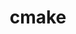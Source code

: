 ---
title: "cmake"
layout: cache
categories: [package, develop]
meta: {"versions": ["3.29.6"], "compilers": ["apple-clang@=15.0.0", "cce@=15.0.1", "gcc@=10.2.1", "gcc@=10.3.0", "gcc@=11.1.0", "gcc@=11.4.0", "gcc@=12.3.0", "gcc@=7.3.1", "gcc@=7.5.0", "gcc@=9.4.0", "intel@=2021.10.0", "oneapi@=2023.2.0", "oneapi@=2024.2.0"], "oss": ["amzn2", "centos7", "rhel8", "sle_hpc15", "ubuntu18.04", "ubuntu20.04", "ubuntu22.04", "ventura"], "platforms": ["darwin", "linux"], "targets": ["aarch64", "neoverse_n1", "neoverse_v1", "neoverse_v2", "ppc64le", "x86_64_v3", "x86_64_v4", "zen4"], "stacks": ["aws-isc", "aws-isc-aarch64", "aws-pcluster-neoverse_v1", "aws-pcluster-x86_64_v4", "build_systems", "data-vis-sdk", "developer-tools-manylinux2014", "e4s", "e4s-cray-rhel", "e4s-cray-sles", "e4s-neoverse-v2", "e4s-neoverse_v1", "e4s-oneapi", "e4s-power", "e4s-rocm-external", "ml-darwin-aarch64-mps", "ml-linux-x86_64-cpu", "ml-linux-x86_64-cuda", "radiuss", "radiuss-aws", "radiuss-aws-aarch64", "root", "tutorial"], "num_specs": 28, "num_specs_by_stack": {"e4s": 2, "e4s-rocm-external": 1, "ml-linux-x86_64-cuda": 1, "tutorial": 3, "ml-linux-x86_64-cpu": 1, "root": 28, "data-vis-sdk": 2, "ml-darwin-aarch64-mps": 1, "e4s-power": 1, "aws-isc": 1, "radiuss-aws": 1, "e4s-neoverse-v2": 1, "e4s-neoverse_v1": 2, "aws-pcluster-neoverse_v1": 2, "aws-isc-aarch64": 2, "radiuss-aws-aarch64": 2, "e4s-oneapi": 1, "aws-pcluster-x86_64_v4": 5, "developer-tools-manylinux2014": 1, "radiuss": 1, "build_systems": 1, "e4s-cray-sles": 2, "e4s-cray-rhel": 2}}
spec_details: [{"hash": "6pezgzltk6jl4bps5u7fahok7qjoqme4", "compiler": "gcc@=11.4.0", "versions": ["3.29.6"], "os": "ubuntu22.04", "platform": "linux", "target": "x86_64_v3", "variants": ["build_system=generic", "build_type=Release", "~doc", "+ncurses", "+ownlibs"], "stacks": ["e4s", "e4s-rocm-external", "ml-linux-x86_64-cuda", "tutorial", "ml-linux-x86_64-cpu", "root"], "size": "-", "tarball": "https://binaries.spack.io/develop/build_cache/linux-ubuntu22.04-x86_64_v3/gcc-11.4.0/cmake-3.29.6/linux-ubuntu22.04-x86_64_v3-gcc-11.4.0-cmake-3.29.6-6pezgzltk6jl4bps5u7fahok7qjoqme4.spack"}, {"hash": "7hupjhuruwyuam5nld6kqlxx5sobskdk", "compiler": "gcc@=11.1.0", "versions": ["3.29.6"], "os": "ubuntu20.04", "platform": "linux", "target": "x86_64_v3", "variants": ["build_system=generic", "build_type=Release", "~doc", "+ncurses", "~ownlibs"], "stacks": ["data-vis-sdk", "root"], "size": "-", "tarball": "https://binaries.spack.io/develop/build_cache/linux-ubuntu20.04-x86_64_v3/gcc-11.1.0/cmake-3.29.6/linux-ubuntu20.04-x86_64_v3-gcc-11.1.0-cmake-3.29.6-7hupjhuruwyuam5nld6kqlxx5sobskdk.spack"}, {"hash": "rdegzqyqkd5cbk2lf5jenv7wn4pco7rx", "compiler": "apple-clang@=15.0.0", "versions": ["3.29.6"], "os": "ventura", "platform": "darwin", "target": "aarch64", "variants": ["build_system=generic", "build_type=Release", "~doc", "+ncurses", "+ownlibs"], "stacks": ["root", "ml-darwin-aarch64-mps"], "size": "-", "tarball": "https://binaries.spack.io/develop/build_cache/darwin-ventura-aarch64/apple-clang-15.0.0/cmake-3.29.6/darwin-ventura-aarch64-apple-clang-15.0.0-cmake-3.29.6-rdegzqyqkd5cbk2lf5jenv7wn4pco7rx.spack"}, {"hash": "fybrnmsg4h2p6e3keaipve3gmqqhxlmr", "compiler": "gcc@=9.4.0", "versions": ["3.29.6"], "os": "ubuntu20.04", "platform": "linux", "target": "ppc64le", "variants": ["build_system=generic", "build_type=Release", "~doc", "+ncurses", "+ownlibs"], "stacks": ["root", "e4s-power"], "size": "-", "tarball": "https://binaries.spack.io/develop/build_cache/linux-ubuntu20.04-ppc64le/gcc-9.4.0/cmake-3.29.6/linux-ubuntu20.04-ppc64le-gcc-9.4.0-cmake-3.29.6-fybrnmsg4h2p6e3keaipve3gmqqhxlmr.spack"}, {"hash": "e2y2jcmf622za6j4icbxhmrhtcenp54s", "compiler": "gcc@=7.3.1", "versions": ["3.29.6"], "os": "amzn2", "platform": "linux", "target": "x86_64_v3", "variants": ["build_system=generic", "build_type=Release", "~doc", "+ncurses", "+ownlibs"], "stacks": ["root", "aws-isc", "radiuss-aws"], "size": "-", "tarball": "https://binaries.spack.io/develop/build_cache/linux-amzn2-x86_64_v3/gcc-7.3.1/cmake-3.29.6/linux-amzn2-x86_64_v3-gcc-7.3.1-cmake-3.29.6-e2y2jcmf622za6j4icbxhmrhtcenp54s.spack"}, {"hash": "xgalmsei7rhzpocijanq5e5szqku7i6k", "compiler": "gcc@=11.4.0", "versions": ["3.29.6"], "os": "ubuntu22.04", "platform": "linux", "target": "neoverse_v2", "variants": ["build_system=generic", "build_type=Release", "~doc", "+ncurses", "+ownlibs"], "stacks": ["e4s-neoverse-v2", "root"], "size": "-", "tarball": "https://binaries.spack.io/develop/build_cache/linux-ubuntu22.04-neoverse_v2/gcc-11.4.0/cmake-3.29.6/linux-ubuntu22.04-neoverse_v2-gcc-11.4.0-cmake-3.29.6-xgalmsei7rhzpocijanq5e5szqku7i6k.spack"}, {"hash": "uqnettm4boy4346n3tzwtyinto6rvumc", "compiler": "gcc@=11.4.0", "versions": ["3.29.6"], "os": "ubuntu22.04", "platform": "linux", "target": "neoverse_v1", "variants": ["build_system=generic", "build_type=Release", "~doc", "+ncurses", "+ownlibs"], "stacks": ["root", "e4s-neoverse_v1"], "size": "-", "tarball": "https://binaries.spack.io/develop/build_cache/linux-ubuntu22.04-neoverse_v1/gcc-11.4.0/cmake-3.29.6/linux-ubuntu22.04-neoverse_v1-gcc-11.4.0-cmake-3.29.6-uqnettm4boy4346n3tzwtyinto6rvumc.spack"}, {"hash": "elzxuij4y54bmmbqk6keagl5igb7eglm", "compiler": "gcc@=12.3.0", "versions": ["3.29.6"], "os": "amzn2", "platform": "linux", "target": "neoverse_n1", "variants": ["build_system=generic", "build_type=Release", "~doc", "+ncurses", "+ownlibs"], "stacks": ["root", "aws-pcluster-neoverse_v1"], "size": "-", "tarball": "https://binaries.spack.io/develop/build_cache/linux-amzn2-neoverse_n1/gcc-12.3.0/cmake-3.29.6/linux-amzn2-neoverse_n1-gcc-12.3.0-cmake-3.29.6-elzxuij4y54bmmbqk6keagl5igb7eglm.spack"}, {"hash": "idgejnzzixhovz5kdxri3purry5m6u6e", "compiler": "gcc@=11.1.0", "versions": ["3.29.6"], "os": "ubuntu20.04", "platform": "linux", "target": "x86_64_v3", "variants": ["build_system=generic", "build_type=Release", "~doc", "+ncurses", "~ownlibs"], "stacks": ["data-vis-sdk", "root"], "size": "-", "tarball": "https://binaries.spack.io/develop/build_cache/linux-ubuntu20.04-x86_64_v3/gcc-11.1.0/cmake-3.29.6/linux-ubuntu20.04-x86_64_v3-gcc-11.1.0-cmake-3.29.6-idgejnzzixhovz5kdxri3purry5m6u6e.spack"}, {"hash": "oecpxsmubjtftp6q4lsea54nxwabgnze", "compiler": "gcc@=12.3.0", "versions": ["3.29.6"], "os": "ubuntu22.04", "platform": "linux", "target": "x86_64_v3", "variants": ["build_system=generic", "build_type=Release", "~doc", "+ncurses", "+ownlibs"], "stacks": ["root", "tutorial"], "size": "-", "tarball": "https://binaries.spack.io/develop/build_cache/linux-ubuntu22.04-x86_64_v3/gcc-12.3.0/cmake-3.29.6/linux-ubuntu22.04-x86_64_v3-gcc-12.3.0-cmake-3.29.6-oecpxsmubjtftp6q4lsea54nxwabgnze.spack"}, {"hash": "cni2mc54pcctnypjnghkjy5qbwjutgwp", "compiler": "gcc@=7.3.1", "versions": ["3.29.6"], "os": "amzn2", "platform": "linux", "target": "neoverse_n1", "variants": ["build_system=generic", "build_type=Release", "~doc", "+ncurses", "+ownlibs"], "stacks": ["aws-isc-aarch64", "root", "radiuss-aws-aarch64"], "size": "-", "tarball": "https://binaries.spack.io/develop/build_cache/linux-amzn2-neoverse_n1/gcc-7.3.1/cmake-3.29.6/linux-amzn2-neoverse_n1-gcc-7.3.1-cmake-3.29.6-cni2mc54pcctnypjnghkjy5qbwjutgwp.spack"}, {"hash": "4wi3ndpncocwvrvglgu27zc46vfj4cnp", "compiler": "oneapi@=2024.2.0", "versions": ["3.29.6"], "os": "ubuntu22.04", "platform": "linux", "target": "x86_64_v3", "variants": ["build_system=generic", "build_type=Release", "~doc", "+ncurses", "+ownlibs"], "stacks": ["root", "e4s-oneapi"], "size": "-", "tarball": "https://binaries.spack.io/develop/build_cache/linux-ubuntu22.04-x86_64_v3/oneapi-2024.2.0/cmake-3.29.6/linux-ubuntu22.04-x86_64_v3-oneapi-2024.2.0-cmake-3.29.6-4wi3ndpncocwvrvglgu27zc46vfj4cnp.spack"}, {"hash": "yf32d2py6lfqlriyc6skqluzijw77fbp", "compiler": "oneapi@=2023.2.0", "versions": ["3.29.6"], "os": "amzn2", "platform": "linux", "target": "x86_64_v3", "variants": ["build_system=generic", "build_type=Release", "~doc", "+ncurses", "+ownlibs"], "stacks": ["root", "aws-pcluster-x86_64_v4"], "size": "-", "tarball": "https://binaries.spack.io/develop/build_cache/linux-amzn2-x86_64_v3/oneapi-2023.2.0/cmake-3.29.6/linux-amzn2-x86_64_v3-oneapi-2023.2.0-cmake-3.29.6-yf32d2py6lfqlriyc6skqluzijw77fbp.spack"}, {"hash": "lvxucr5g37gjljkq7cusj3dyltvhj46i", "compiler": "gcc@=10.2.1", "versions": ["3.29.6"], "os": "centos7", "platform": "linux", "target": "x86_64_v3", "variants": ["build_system=generic", "build_type=Release", "~doc", "+ncurses", "+ownlibs"], "stacks": ["root", "developer-tools-manylinux2014"], "size": "-", "tarball": "https://binaries.spack.io/develop/build_cache/linux-centos7-x86_64_v3/gcc-10.2.1/cmake-3.29.6/linux-centos7-x86_64_v3-gcc-10.2.1-cmake-3.29.6-lvxucr5g37gjljkq7cusj3dyltvhj46i.spack"}, {"hash": "idoa6hjizd52ynrvyc5sgjglsfcun3to", "compiler": "gcc@=12.3.0", "versions": ["3.29.6"], "os": "amzn2", "platform": "linux", "target": "x86_64_v4", "variants": ["build_system=generic", "build_type=Release", "~doc", "+ncurses", "+ownlibs"], "stacks": ["root", "aws-pcluster-x86_64_v4"], "size": "-", "tarball": "https://binaries.spack.io/develop/build_cache/linux-amzn2-x86_64_v4/gcc-12.3.0/cmake-3.29.6/linux-amzn2-x86_64_v4-gcc-12.3.0-cmake-3.29.6-idoa6hjizd52ynrvyc5sgjglsfcun3to.spack"}, {"hash": "53wsn6on2qyxyvg4vknvm4ivx6vu3uxo", "compiler": "gcc@=12.3.0", "versions": ["3.29.6"], "os": "amzn2", "platform": "linux", "target": "neoverse_v1", "variants": ["build_system=generic", "build_type=Release", "~doc", "+ncurses", "+ownlibs"], "stacks": ["root", "aws-pcluster-neoverse_v1"], "size": "-", "tarball": "https://binaries.spack.io/develop/build_cache/linux-amzn2-neoverse_v1/gcc-12.3.0/cmake-3.29.6/linux-amzn2-neoverse_v1-gcc-12.3.0-cmake-3.29.6-53wsn6on2qyxyvg4vknvm4ivx6vu3uxo.spack"}, {"hash": "bxng7bgmrx57uxfeq7nnss2m7x5fi4yp", "compiler": "gcc@=7.5.0", "versions": ["3.29.6"], "os": "ubuntu18.04", "platform": "linux", "target": "x86_64_v3", "variants": ["build_system=generic", "build_type=Release", "~doc", "+ncurses", "+ownlibs"], "stacks": ["radiuss", "root", "build_systems"], "size": "-", "tarball": "https://binaries.spack.io/develop/build_cache/linux-ubuntu18.04-x86_64_v3/gcc-7.5.0/cmake-3.29.6/linux-ubuntu18.04-x86_64_v3-gcc-7.5.0-cmake-3.29.6-bxng7bgmrx57uxfeq7nnss2m7x5fi4yp.spack"}, {"hash": "by7bhhzbqrfvwnzae7jkxyhcbcag35zs", "compiler": "gcc@=7.3.1", "versions": ["3.29.6"], "os": "amzn2", "platform": "linux", "target": "aarch64", "variants": ["build_system=generic", "build_type=Release", "~doc", "+ncurses", "+ownlibs"], "stacks": ["aws-isc-aarch64", "root", "radiuss-aws-aarch64"], "size": "-", "tarball": "https://binaries.spack.io/develop/build_cache/linux-amzn2-aarch64/gcc-7.3.1/cmake-3.29.6/linux-amzn2-aarch64-gcc-7.3.1-cmake-3.29.6-by7bhhzbqrfvwnzae7jkxyhcbcag35zs.spack"}, {"hash": "2c77kzt7kzndvgjnzthzcg6qdtxv3dix", "compiler": "oneapi@=2023.2.0", "versions": ["3.29.6"], "os": "amzn2", "platform": "linux", "target": "x86_64_v4", "variants": ["build_system=generic", "build_type=Release", "~doc", "+ncurses", "+ownlibs"], "stacks": ["root", "aws-pcluster-x86_64_v4"], "size": "-", "tarball": "https://binaries.spack.io/develop/build_cache/linux-amzn2-x86_64_v4/oneapi-2023.2.0/cmake-3.29.6/linux-amzn2-x86_64_v4-oneapi-2023.2.0-cmake-3.29.6-2c77kzt7kzndvgjnzthzcg6qdtxv3dix.spack"}, {"hash": "oulutq6khr3zmjexs7oa4uubovfdu362", "compiler": "gcc@=12.3.0", "versions": ["3.29.6"], "os": "amzn2", "platform": "linux", "target": "x86_64_v3", "variants": ["build_system=generic", "build_type=Release", "~doc", "+ncurses", "+ownlibs"], "stacks": ["root", "aws-pcluster-x86_64_v4"], "size": "-", "tarball": "https://binaries.spack.io/develop/build_cache/linux-amzn2-x86_64_v3/gcc-12.3.0/cmake-3.29.6/linux-amzn2-x86_64_v3-gcc-12.3.0-cmake-3.29.6-oulutq6khr3zmjexs7oa4uubovfdu362.spack"}, {"hash": "rzvul6bcaqdq3wpx3upt6ytxrmwfmesy", "compiler": "gcc@=10.3.0", "versions": ["3.29.6"], "os": "sle_hpc15", "platform": "linux", "target": "x86_64_v4", "variants": ["build_system=generic", "build_type=Release", "~doc", "+ncurses", "+ownlibs"], "stacks": ["root", "e4s-cray-sles"], "size": "-", "tarball": "https://binaries.spack.io/develop/build_cache/linux-sle_hpc15-x86_64_v4/gcc-10.3.0/cmake-3.29.6/linux-sle_hpc15-x86_64_v4-gcc-10.3.0-cmake-3.29.6-rzvul6bcaqdq3wpx3upt6ytxrmwfmesy.spack"}, {"hash": "g7cg7cwqagh2lyffcepqdohoei67heso", "compiler": "gcc@=11.4.0", "versions": ["3.29.6"], "os": "ubuntu22.04", "platform": "linux", "target": "neoverse_v1", "variants": ["build_system=generic", "build_type=Release", "~doc", "+ncurses", "+ownlibs"], "stacks": ["root", "e4s-neoverse_v1"], "size": "-", "tarball": "https://binaries.spack.io/develop/build_cache/linux-ubuntu22.04-neoverse_v1/gcc-11.4.0/cmake-3.29.6/linux-ubuntu22.04-neoverse_v1-gcc-11.4.0-cmake-3.29.6-g7cg7cwqagh2lyffcepqdohoei67heso.spack"}, {"hash": "bnycehhgf2lefhia7tactowibb332tv3", "compiler": "cce@=15.0.1", "versions": ["3.29.6"], "os": "rhel8", "platform": "linux", "target": "zen4", "variants": ["build_system=generic", "build_type=Release", "~doc", "+ncurses", "+ownlibs"], "stacks": ["e4s-cray-rhel", "root"], "size": "-", "tarball": "https://binaries.spack.io/develop/build_cache/linux-rhel8-zen4/cce-15.0.1/cmake-3.29.6/linux-rhel8-zen4-cce-15.0.1-cmake-3.29.6-bnycehhgf2lefhia7tactowibb332tv3.spack"}, {"hash": "suvzrnbbewtynjvkpafjttfb6vi46g6s", "compiler": "gcc@=11.4.0", "versions": ["3.29.6"], "os": "ubuntu22.04", "platform": "linux", "target": "x86_64_v3", "variants": ["build_system=generic", "build_type=Release", "~doc", "+ncurses", "+ownlibs"], "stacks": ["root", "e4s"], "size": "-", "tarball": "https://binaries.spack.io/develop/build_cache/linux-ubuntu22.04-x86_64_v3/gcc-11.4.0/cmake-3.29.6/linux-ubuntu22.04-x86_64_v3-gcc-11.4.0-cmake-3.29.6-suvzrnbbewtynjvkpafjttfb6vi46g6s.spack"}, {"hash": "o7lfr3m6nx5bfcxspn4uvrqo7owigod2", "compiler": "gcc@=10.3.0", "versions": ["3.29.6"], "os": "sle_hpc15", "platform": "linux", "target": "x86_64_v4", "variants": ["build_system=generic", "build_type=Release", "~doc", "+ncurses", "+ownlibs"], "stacks": ["root", "e4s-cray-sles"], "size": "-", "tarball": "https://binaries.spack.io/develop/build_cache/linux-sle_hpc15-x86_64_v4/gcc-10.3.0/cmake-3.29.6/linux-sle_hpc15-x86_64_v4-gcc-10.3.0-cmake-3.29.6-o7lfr3m6nx5bfcxspn4uvrqo7owigod2.spack"}, {"hash": "4yquuxqq27gxjqawgqelrxukhmsq37ak", "compiler": "gcc@=11.4.0", "versions": ["3.29.6"], "os": "ubuntu22.04", "platform": "linux", "target": "x86_64_v3", "variants": ["build_system=generic", "build_type=Release", "~doc", "+ncurses", "+ownlibs"], "stacks": ["root", "tutorial"], "size": "-", "tarball": "https://binaries.spack.io/develop/build_cache/linux-ubuntu22.04-x86_64_v3/gcc-11.4.0/cmake-3.29.6/linux-ubuntu22.04-x86_64_v3-gcc-11.4.0-cmake-3.29.6-4yquuxqq27gxjqawgqelrxukhmsq37ak.spack"}, {"hash": "6ianbdofxyhvxasah454cw4z6oax3yt4", "compiler": "cce@=15.0.1", "versions": ["3.29.6"], "os": "rhel8", "platform": "linux", "target": "zen4", "variants": ["build_system=generic", "build_type=Release", "~doc", "+ncurses", "+ownlibs"], "stacks": ["e4s-cray-rhel", "root"], "size": "-", "tarball": "https://binaries.spack.io/develop/build_cache/linux-rhel8-zen4/cce-15.0.1/cmake-3.29.6/linux-rhel8-zen4-cce-15.0.1-cmake-3.29.6-6ianbdofxyhvxasah454cw4z6oax3yt4.spack"}, {"hash": "nu4c7r2alrtdddzi7rwvunbz2x2r4gaf", "compiler": "intel@=2021.10.0", "versions": ["3.29.6"], "os": "amzn2", "platform": "linux", "target": "x86_64_v3", "variants": ["build_system=generic", "build_type=Release", "~doc", "+ncurses", "+ownlibs"], "stacks": ["root", "aws-pcluster-x86_64_v4"], "size": "-", "tarball": "https://binaries.spack.io/develop/build_cache/linux-amzn2-x86_64_v3/intel-2021.10.0/cmake-3.29.6/linux-amzn2-x86_64_v3-intel-2021.10.0-cmake-3.29.6-nu4c7r2alrtdddzi7rwvunbz2x2r4gaf.spack"}]
---